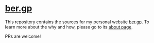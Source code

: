 # [ber.gp](https://ber.gp)

This repository contains the sources for my personal website [ber.gp](https://ber.gp). To learn more about the why and how, please go to its [about page](https://ber.gp/about).

PRs are welcome!

